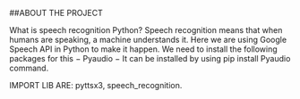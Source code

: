 ##ABOUT THE PROJECT 

What is speech recognition Python?
Speech recognition means that when humans are speaking, a machine understands it. 
Here we are using Google Speech API in Python to make it happen. We need to install the
following packages for this − Pyaudio − It can be installed by using pip install Pyaudio command.

IMPORT LIB ARE: pyttsx3, speech_recognition.



